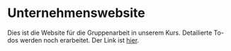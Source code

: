 # Unternehmenswebsite

Dies ist die Website für die Gruppenarbeit in unserem Kurs. Detailierte To-dos werden noch erarbeitet. Der Link ist [hier](https://projekt.benjo.at).
